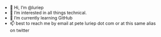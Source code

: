 - 👋 Hi, I’m @luriep
- 👀 I’m interested in all things technical. 
- 🌱 I’m currently learning GitHub
- 📫 best to reach me by email at pete  <at> luriep dot com or at this same alias on twitter

<!---
luriep/luriep is a ✨ special ✨ repository because its `README.md` (this file) appears on your GitHub profile.
You can click the Preview link to take a look at your changes.
--->
